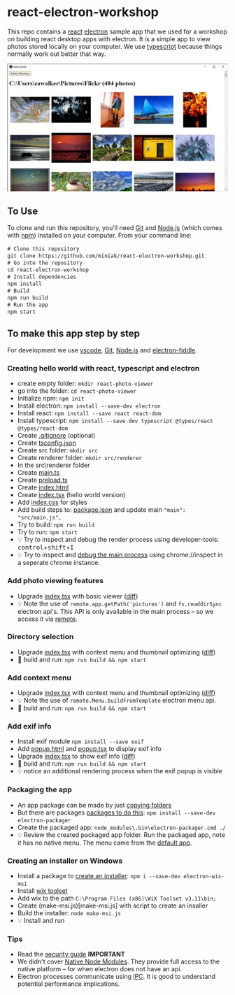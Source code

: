# react-electron-workshop

This repo contains a [react](https://reactjs.org/) [electron](https://electronjs.org/) sample app that we used for a workshop on building react desktop apps with electron. It is a simple app to view photos stored locally on your computer. We use [typescript]( https://www.typescriptlang.org/) because things normally work out better that way.

![Screenshot](elctron-photo-viewer.jpg)

## To Use
To clone and run this repository, you'll need [Git](https://git-scm.com) and [Node.js](https://nodejs.org/en/download/) (which comes with [npm](http://npmjs.com)) installed on your computer. From your command line:

```
# Clone this repository
git clone https://github.com/miniak/react-electron-workshop.git
# Go into the repository
cd react-electron-workshop
# Install dependencies
npm install
# Build
npm run build
# Run the app
npm start
```

## To make this app step by step

For development we use [vscode](https://code.visualstudio.com/), [Git](https://git-scm.com), [Node.js](https://nodejs.org/en/download/) and [electron-fiddle](https://github.com/electron/fiddle).

### Creating hello world with react, typescript and electron

 * create empty folder: ```mkdir react-photo-viewer``` 
 * go into the folder: ```cd react-photo-viewer``` 
 * Initialize npm: ```npm init```
 * Install electron: ```npm install --save-dev electron```
 * Install react: ```npm install --save react react-dom```
 * Install typescript: ```npm install --save-dev typescript @types/react @types/react-dom```
 * Create [.gitignore](.gitignore) (optional) 
 * Create [tsconfig.json](tsconfig.json)
 * Create src folder: ```mkdir src```
 * Create renderer folder: ```mkdir src/renderer```
 * In the src\renderer folder
 * Create [main.ts](src/main.ts)
 * Create [preload.ts](src/renderer/preload.ts)
 * Create [index.html](src/renderer/index.html)
 * Create [index.tsx](https://github.com/miniak/react-electron-workshop/blob/1314f9d2a09ebeded0040b1b8a23e9e083e04235/src/renderer/index.tsx) (hello world version)
 * Add [index.css](src/renderer/index.css) for styles
 * Add build steps to: [package.json](package.json) and update main ```"main": "src/main.js",```
 * Try to build: ```npm run build```
 * Try to run: ```npm start```
 * :bulb: Try to inspect and debug the render process using developer-tools: <kbd>control</kbd>+<kbd>shift</kbd>+<kbd>I</kbd>
 * :bulb: Try to inspect and [debug the main process](https://electronjs.org/docs/tutorial/debugging-main-process) using chrome://inspect in a seperate chrome instance.
 
 ### Add photo viewing features
 
 * Upgrade [index.tsx](https://github.com/miniak/react-electron-workshop/blob/9876e93bbf3aa0185d3ab6933ea6028fa04a710b/src/renderer/index.tsx) with basic viewer ([diff](https://github.com/miniak/react-electron-workshop/commit/9876e93bbf3aa0185d3ab6933ea6028fa04a710b))
  * :bulb: Note the use of ```remote.app.getPath('pictures')``` and ```fs.readdirSync``` electron api's. This API is only available in the main process – so we access it via [remote](https://github.com/electron/electron/blob/master/docs/api/remote.md).
 
 ### Directory selection
 * Upgrade [index.tsx](https://github.com/miniak/react-electron-workshop/blob/4dd866f7850236b8881abbc998fda1f6fd0f1965/src/renderer/index.tsx) with context menu and thumbnail optimizing ([diff](https://github.com/miniak/react-electron-workshop/commit/4dd866f7850236b8881abbc998fda1f6fd0f1965))
 * :runner: build and run: ```npm run build && npm start```
 
 ### Add context menu 
 * Upgrade [index.tsx](https://github.com/miniak/react-electron-workshop/blob/b3063bf1b1c00cc9fe31e773bf24a27e2d53324d/src/renderer/index.tsx) with context menu and thumbnail optimizing ([diff](https://github.com/miniak/react-electron-workshop/commit/b3063bf1b1c00cc9fe31e773bf24a27e2d53324d))
 * :bulb: Note the use of ```remote.Menu.buildFromTemplate``` electron menu api.
 * :runner: build and run: ```npm run build && npm start```
 
 ### Add exif info
 * Install exif module ```npm install --save exif```
 * Add [popup.html](src/renderer/popup.html) and [popup.tsx](src/renderer/popup.tsx) to display exif info
 * Upgrade [index.tsx](src/renderer/index.tsx) to show exif info ([diff](https://github.com/miniak/react-electron-workshop/commit/19c95f489060a2bd689f55221158620a72094a82))
 * :runner: build and run: ```npm run build && npm start```
 * :bulb: notice an additional rendering process when the exif popup is visible
 
### Packaging the app
 * An app package can be made by just [copying folders](https://electronjs.org/docs/tutorial/application-distribution)
 * But there are packages [packages to do this](https://github.com/electron-userland/electron-packager): ```npm install --save-dev electron-packager```
 * Create the packaged app: ```node_modules\.bin\electron-packager.cmd ./```
 * :bulb: Review the created packaged app folder. Run the packaged app, note it has no native menu. The menu came from the [default app](https://github.com/electron/electron/blob/master/default_app/menu.js).
 
 ### Creating an installer on Windows
 * Install a package to [create an installer](https://github.com/felixrieseberg/electron-wix-msi): ```npm i --save-dev electron-wix-msi```
 * Install [wix toolset](http://wixtoolset.org/)
 * Add wix to the path  ```C:\Program Files (x86)\WiX Toolset v3.11\bin;```
 * Create (make-msi.js)[make-msi.js] with script to create an insaller
 * Build the installer: ```node make-msi.js```
 * :bulb: Install and run
 
 ### Tips
  * Read the [security guide](https://electronjs.org/docs/tutorial/security) **IMPORTANT**
  * We didn't cover [Native Node Modules](https://electronjs.org/docs/tutorial/using-native-node-modules). They provide full access to the native platform – for when electron does not have an api.
  * Electron processes communicate using [IPC](https://electronjs.org/docs/api/ipc-main). It is good to understand potential performance implications.
